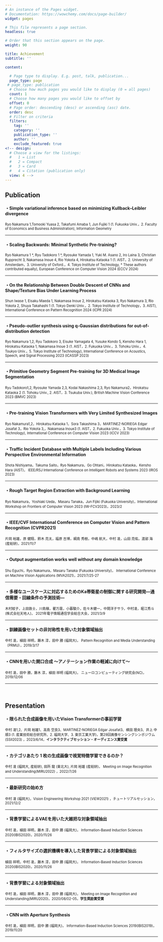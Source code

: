```yaml
---
# An instance of the Pages widget.
# Documentation: https://wowchemy.com/docs/page-builder/
widget: pages

# This file represents a page section.
headless: true

# Order that this section appears on the page.
weight: 90

title: Achievement
subtitle: ''

content:

  # Page type to display. E.g. post, talk, publication...
  page_type: page
 # page_type: publication
  # Choose how much pages you would like to display (0 = all pages)
  count: 1
  # Choose how many pages you would like to offset by
  offset: 0
  # Page order: descending (desc) or ascending (asc) date.
  order: desc
  # Filter on criteria
  filters:
    tag: ''
    category: ''
    publication_type: ''
    author: ''
    exclude_featured: true
<!-- design:
  # Choose a view for the listings:
  #   1 = List
  #   2 = Compact
  #   3 = Card
  #   4 = Citation (publication only)
  view: 4 -->
---
```

## Publication
#### ・Simple variational inference based on minimizing Kullback–Leibler divergence
<span style="font-size: 80%">Ryo Nakamura 1,Tomooki Yuasa 2, Takafumi Amaba 1, Jun Fujiki 1 (1. Fukuoka Univ.，2. Faculty of Economics and Business Administration),  Information Geometry </span>

--- 
#### ・Scaling Backwards: Minimal Synthetic Pre-training?
<span style="font-size: 80%">Ryo Nakamura 1 *, Ryu Tadokoro 1 *, Ryosuke Yamada 1, Yuki M. Asano 2, Iro Laina 3, Christian Rupprecht 3, Nakamasa Inoue 4, Rio Yokota 4, Hirokatsu Kataoka 1 (1. AIST，2. University of Amsterdam，3. University of Oxford.，4. Tokyo Institute of Technology, * These authors contributed equally), European Conference on Computer Vision 2024 (ECCV 2024) </span>

--- 
#### ・On the Relationship Between Double Descent of CNNs and Shape/Texture Bias Under Learning Process
<span style="font-size: 80%">Shun Iwase 1, Eisaku Maeda 1, Nakamasa Inoue 2, Hirokatsu Kataoka 3, Ryo Nakamura 3, Rio Yokota 2, Shuya Takahashi 1 (1. Tokyo Denki Univ.，2. Tokyo Institute of Technology，3. AIST), International Conference on Pattern Recognition 2024 (ICPR 2024) </span>

--- 
#### ・Pseudo-outlier synthesis using q-Gaussian distributions for out-of-distribution detection
<span style="font-size: 80%">Ryo Nakamura 1,2, Ryu Tadokoro 3, Eisuke Yamagata 4, Yusuke Kondo 5, Kensho Hara 1, Hirokatsu Kataoka 1, Nakamasa Inoue 3 (1. AIST，2. Fukuoka Univ.，3. Tohoku Univ.，4. Toukyo Univ.，5.  Tokyo Institute of Technology), International Conference on Acoustics, Speech, and Signal Processing 2023 (ICASSP 2023) </span>

---  
#### ・Primitive Geometry Segment Pre-training for 3D Medical Image Segmentation
<span style="font-size: 80%">Ryu Tadokoro1,2, Ryosuke Yamada 2,3, Kodai Nakashima 2,3, Ryo Nakamura2，Hirokatsu Kataoka 2 (1. Tohoku Univ., 2. AIST，3. Tsukuba Univ.), British Machine Vision Conference 2023 (BMVC 2023) </span>

---  
#### ・Pre-training Vision Transformers with Very Limited Synthesized Images
<span style="font-size: 80%">Ryo Nakamura1,2，Hirokatsu Kataoka 1，Sora Takashima 3，MARTINEZ-NORIEGA Edgar Josafat 3，Rio Yokota 3,，Nakamasa Inoue3 (1. AIST，2. Fukuoka Univ.，3.  Tokyo Institute of Technology), International Conference on Computer Vision 2023 (ICCV 2023)</span>

---  
#### ・Traffic Incident Database with Multiple Labels Including Various Perspective Environmental Information
<span style="font-size: 80%">Shota Nishiyama，Takuma Saito，Ryo Nakamura，Go Ohtani，Hirokatsu Kataoka，Kensho Hara (AIST)， IEEE/RSJ International Conference on Intelligent Robots and Systems 2023 (IROS 2023)</span>

---  

#### ・Rough Target Region Extraction with Background Learning
<span style="font-size: 80%">Ryo Nakamura，Yoshiaki Ueda，Masaru Tanaka，Jun Fijiki (Fukuoka University)，International Workshop on Frontiers of Computer Vision 2023 (IW-FCV2023)，2023/2</span>

---  

#### ・IEEE/CVF International Comference on Computer Vision and Pattern Recognition (CVPR2021) 
<span style="font-size: 80%">片岡 裕雄，原 健翔，鈴木 亮太，福原 吉博，綱島 秀樹，中嶋 航大，中村 凌，山田 亮佑，渡部 海 (産総研)，2021/11/7</span>

---  

#### ・Output augmentation works well without any domain knowledge
<span style="font-size: 80%">Shu Eguchi，Ryo Nakamura，Masaru Tanaka (Fukuoka University)， International Conference on Machine Vision Applications (MVA2021)，2021/7/25-27</span>

---  

#### ・多様なユースケースに対応するためのKa帯衛星の制御に関する研究開発―通信需要・回線条件の予測技術―
<span style="font-size: 80%"> 木村紋子，上田敦士，川島穣，瞿万霆，小暮駿介，佐々木健一，中間洋子サラ，中村凌，堀江秀斗 (株式会社天地人)， 2021年電子情報通信学会総合大会，2021/3/9</span>

---

#### ・訓練画像セットの非対称性を用いた対象領域抽出
<span style="font-size: 80%">中村 凌，植田 祥明，藤木 淳，田中 勝 (福岡大)， Pattern Recognition and Media Understanding（PRMU），2019/3/17</span>

---

#### ・CNNを用いた開口合成 〜アノテーション作業の軽減に向けて〜
<span style="font-size: 80%">中村 凌，田中 勝，藤木 淳，植田 祥明 (福岡大)， ニューロコンピューティング研究会(NC)，2019/12/06</span>

---

<br />

## Presentation

#### ・限られた合成画像を用いたVision Transformerの事前学習
<span style="font-size: 80%">中村 凌1,2、片岡 裕雄1、高島 空良3、MARTINEZ-NORIEGA Edgar Josafat3、横田 理央3、井上 中順3 (1. 産業技術総合研究所、2. 福岡大学、3. 東京工業大学)，第29回画像センシングシンポジウム(SSII2023) ，2023/6/14，**インタラクティブセッション・オーディエンス賞受賞**</span>

---

#### ・カテゴリあたり 1 枚の生成画像で視覚特徴学習できるのか？
<span style="font-size: 80%">中村 凌 (福岡大, 産総研), 田所 龍 (東北大), 片岡 裕雄 (産総研)， Meeting on Image Recognition and Understanding(MIRU2022) ，2022/7/26</span>

---

#### ・最新研究の始め方
<span style="font-size: 80%">中村 凌 (福岡大)，Vision Engineering Workshop 2021 (ViEW2021) ，チュートリアルセッション，2021/12/2</span>

---

#### ・背景学習によるVAEを用いた大雑把な対象領域抽出
<span style="font-size: 80%">中村 凌，植田 祥明，藤木 淳，田中 勝 (福岡大)， Information-Based Induction Sciences 2020(IBIS2020)，2020/11/26</span>

---

#### ・フィルタサイズの選択機構を導入した背景学習による対象領域抽出
<span style="font-size: 80%">植田 祥明，中村 凌，藤木 淳，田中 勝 (福岡大)， Information-Based Induction Sciences 2020(IBIS2020)，2020/11/26</span>

---

#### ・背景学習による対象領域抽出
<span style="font-size: 80%">中村 凌，植田 祥明，藤木 淳，田中 勝 (福岡大)， Meeting on Image Recognition and Understanding(MIRU2020)，2020/08/02-05，**学生奨励賞受賞**</span>

---

#### ・CNN with Aperture Synthesis
<span style="font-size: 80%">中村 凌，植田 祥明，田中 勝 (福岡大)， Information-Based Induction Sciences 2019(IBIS2019)，2019/11/20</span>

---
